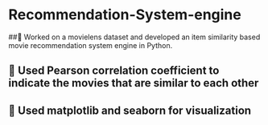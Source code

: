 # Recommendation-System-engine
## Worked on a movielens dataset and developed an item similarity based movie recommendation system engine in Python.
##  Used Pearson correlation coefficient to indicate the movies that are similar to each other
##  Used matplotlib and seaborn for visualization
